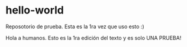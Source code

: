 # hello-world
Reposotorio de prueba. Esta es la 1ra vez que uso esto :) 

Hola a humanos. Esto es la 1ra edición del texto y es solo
UNA PRUEBA!
